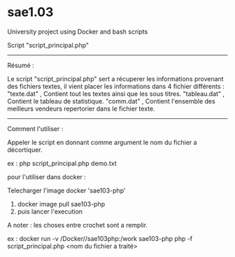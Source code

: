 # sae1.03
University project using Docker and bash scripts


Script "script_principal.php"

------------------------------------------------------------------------------------------------------------------------------------------------------------------

Résumé :

Le script "script_principal.php" sert a récuperer les informations provenant des fichiers textes, il vient placer les informations dans 4 fichier différents :
   "texte.dat" , Contient tout les textes ainsi que les sous titres.
   "tableau.dat" , Contient le tableau de statistique.
   "comm.dat" , Contient l'ensemble des meilleurs vendeurs repertorier dans le fichier texte.

------------------------------------------------------------------------------------------------------------------------------------------------------------------

Comment l'utiliser :

Appeler le script en donnant comme argument le nom du fichier a décortiquer.

 ex : php script_principal.php demo.txt

pour l'utiliser dans docker : 

Telecharger l'image docker 'sae103-php' 
1) docker image pull sae103-php 
2) puis lancer l'execution 

A noter : les choses entre crochet sont a remplir.

ex : docker run -v /Docker/<login>/sae103php:/work sae103-php php -f script_principal.php <nom du fichier a traité>

